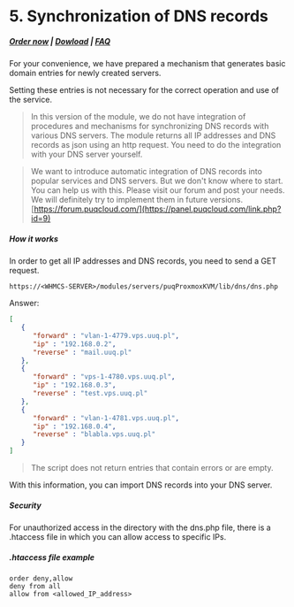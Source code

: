 # 5. Synchronization of DNS records

#####  [Order now](https://panel.puqcloud.com/index.php?rp=/store/whmcs-module-proxmox-kvm) | [Dowload](https://download.puqcloud.com/WHMCS/servers/PUQ_WHMCS-Proxmox-KVM/) | [FAQ](https://faq.puqcloud.com/)

For your convenience, we have prepared a mechanism that generates basic domain entries for newly created servers.

Setting these entries is not necessary for the correct operation and use of the service.

>In this version of the module, we do not have integration of procedures and mechanisms for synchronizing DNS records with various DNS servers. The module returns all IP addresses and DNS records as json using an http request. You need to do the integration with your DNS server yourself.

>We want to introduce automatic integration of DNS records into popular services and DNS servers. But we don't know where to start. You can help us with this. Please visit our forum and post your needs. We will definitely try to implement them in future versions.  
>[https://forum.puqcloud.com/](https://panel.puqcloud.com/link.php?id=9)

##### How it works

In order to get all IP addresses and DNS records, you need to send a GET request.

```
https://<WHMCS-SERVER>/modules/servers/puqProxmoxKVM/lib/dns/dns.php
```

Answer:

```JSON
[
   {
      "forward" : "vlan-1-4779.vps.uuq.pl",
      "ip" : "192.168.0.2",
      "reverse" : "mail.uuq.pl"
   },
   {
      "forward" : "vps-1-4780.vps.uuq.pl",
      "ip" : "192.168.0.3",
      "reverse" : "test.vps.uuq.pl"
   },
   {
      "forward" : "vlan-1-4781.vps.uuq.pl",
      "ip" : "192.168.0.4",
      "reverse" : "blabla.vps.uuq.pl"
   }
]
```

>The script does not return entries that contain errors or are empty.

With this information, you can import DNS records into your DNS server.

##### Security

For unauthorized access in the directory with the dns.php file, there is a .htaccess file in which you can allow access to specific IPs.

##### .htaccess file example

```
order deny,allow
deny from all
allow from <allowed_IP_address>
```

